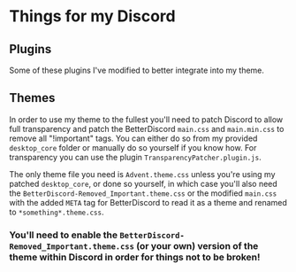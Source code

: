 # Things for my Discord

## Plugins

Some of these plugins I've modified to better integrate into my theme.


## Themes

In order to use my theme to the fullest you'll need to patch Discord to allow full transparency and patch the BetterDiscord `main.css` and `main.min.css` to remove all "!important" tags. You can either do so from my provided `desktop_core` folder or manually do so yourself if you know how. For transparency you can use the plugin `TransparencyPatcher.plugin.js`.

The only theme file you need is `Advent.theme.css` unless you're using my patched `desktop_core`, or done so yourself, in which case you'll also need the `BetterDiscord-Removed_Important.theme.css` or the modified `main.css` with the added `META` tag for BetterDiscord to read it as a theme and renamed to `*something*.theme.css`.


### You'll need to enable the `BetterDiscord-Removed_Important.theme.css` (or your own) version of the theme within Discord in order for things not to be broken!